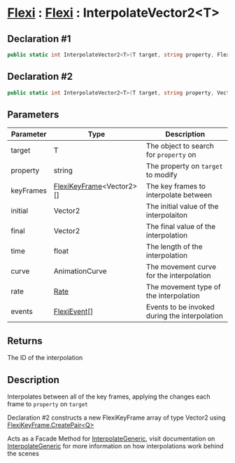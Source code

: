 # [Flexi](../Docs.md) : [Flexi](Flexi.md) : InterpolateVector2\<T>
## Declaration #1
```cs
public static int InterpolateVector2<T>(T target, string property, FlexiKeyFrame<Vector2>[] keyFrames)
```
## Declaration #2
```cs
public static int InterpolateVector2<T>(T target, string property, Vector2 initial, Vector2 final, float time, AnimationCurve curve=null, Rate rate=Rate.time, FlexiEvent[] events=null)
```

## Parameters
| Parameter | Type | Description |
| - | - | - |
| target | T | The object to search for `property` on |
| property | string | The property on `target` to modify |
| keyFrames | [FlexiKeyFrame](../FlexiKeyFrame/FlexiKeyFrame.md)\<Vector2>[] | The key frames to interpolate between |
| initial | Vector2 | The initial value of the interpolaiton |
| final | Vector2 | The final value of the interpolation |
| time | float | The length of the interpolation |
| curve | AnimationCurve | The movement curve for the interpolation |
| rate | [Rate](Rate.md) | The movement type of the interpolation |
| events | [FlexiEvent](../FlexiEvent/FlexiEvent.md)[] | Events to be invoked during the interpolation |

## Returns
The ID of the interpolation

## Description
Interpolates between all of the key frames, applying the changes each frame to `property` on `target`

Declaration #2 constructs a new FlexiKeyFrame array of type Vector2 using [FlexiKeyFrame.CreatePair\<Q>](../FlexiKeyFrame/CreatePairQ.md)

Acts as a Facade Method for [InterpolateGeneric](InterpolateGeneric.md), visit documentation on [InterpolateGeneric](InterpolateGeneric.md) for more information on how interpolations work behind the scenes
